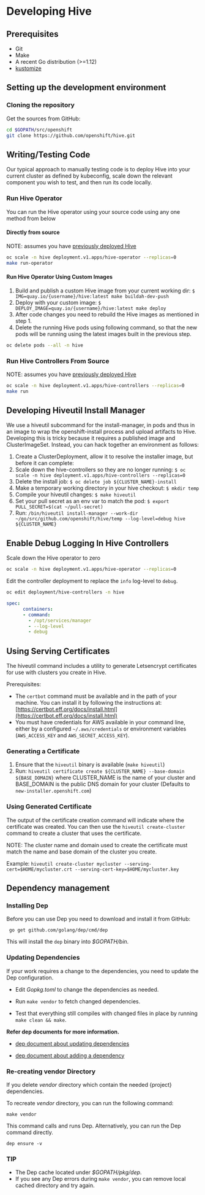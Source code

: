 # Developing Hive

## Prerequisites

- Git
- Make
- A recent Go distribution (>=1.12)
- [kustomize](https://github.com/kubernetes-sigs/kustomize#kustomize)

## Setting up the development environment

### Cloning the repository

Get the sources from GitHub:

```bash
cd $GOPATH/src/openshift
git clone https://github.com/openshift/hive.git
```

## Writing/Testing Code

Our typical approach to manually testing code is to deploy Hive into your current cluster as defined by kubeconfig, scale down the relevant component you wish to test, and then run its code locally.

### Run Hive Operator

You can run the Hive operator using your source code using any one method from below

#### Directly from source

NOTE: assumes you have [previously deployed Hive](install.md)

```bash
oc scale -n hive deployment.v1.apps/hive-operator --replicas=0
make run-operator
```

#### Run Hive Operator Using Custom Images

 1. Build and publish a custom Hive image from your current working dir: `$ IMG=quay.io/{username}/hive:latest make buildah-dev-push`
 2. Deploy with your custom image: `$ DEPLOY_IMAGE=quay.io/{username}/hive:latest make deploy`
 3. After code changes you need to rebuild the Hive images as mentioned in step 1.
 4. Delete the running Hive pods using following command, so that the new pods will be running using the latest images built in the previous step.

```bash
oc delete pods --all -n hive
```

### Run Hive Controllers From Source

NOTE: assumes you have [previously deployed Hive](install.md)

```bash
oc scale -n hive deployment.v1.apps/hive-controllers --replicas=0
make run
```

## Developing Hiveutil Install Manager

We use a hiveutil subcommand for the install-manager, in pods and thus in an image to wrap the openshift-install process and upload artifacts to Hive. Developing this is tricky because it requires a published image and ClusterImageSet. Instead, you can hack together an environment as follows:

 1. Create a ClusterDeployment, allow it to resolve the installer image, but before it can complete:
   1. Scale down the hive-controllers so they are no longer running: `$ oc scale -n hive deployment.v1.apps/hive-controllers --replicas=0`
   2. Delete the install job: `$ oc delete job ${CLUSTER_NAME}-install`
 2. Make a temporary working directory in your hive checkout: `$ mkdir temp`
 3. Compile your hiveutil changes: `$ make hiveutil`
 4. Set your pull secret as an env var to match the pod: `$ export PULL_SECRET=$(cat ~/pull-secret)`
 5. Run: `/bin/hiveutil install-manager --work-dir ~/go/src/github.com/openshift/hive/temp --log-level=debug hive ${CLUSTER_NAME}`

## Enable Debug Logging In Hive Controllers

Scale down the Hive operator to zero

```bash
oc scale -n hive deployment.v1.apps/hive-operator --replicas=0
```

Edit the controller deployment to replace the `info` log-level to `debug`.

```bash
oc edit deployment/hive-controllers -n hive
```

```yaml
spec:
      containers:
      - command:
        - /opt/services/manager
        - --log-level
        - debug
```

## Using Serving Certificates

The hiveutil command includes a utility to generate Letsencrypt certificates for use with clusters you create in Hive.

Prerequisites:
* The `certbot` command must be available and in the path of your machine. You can install it by following the instructions at:
  [https://certbot.eff.org/docs/install.html](https://certbot.eff.org/docs/install.html)
* You must have credentials for AWS available in your command line, either by a configured `~/.aws/credentials` or environment variables (`AWS_ACCESS_KEY` and `AWS_SECRET_ACCESS_KEY`).

### Generating a Certificate

1. Ensure that the `hiveutil` binary is available (`make hiveutil`)
2. Run: `hiveutil certificate create ${CLUSTER_NAME} --base-domain ${BASE_DOMAIN}` 
   where CLUSTER_NAME is the name of your cluster and BASE_DOMAIN is the public DNS domain for your cluster (Defaults to `new-installer.openshift.com`)

### Using Generated Certificate

The output of the certificate creation command will indicate where the certificate was created. You can then use the `hiveutil create-cluster` command to
create a cluster that uses the certificate.

NOTE: The cluster name and domain used to create the certificate must match the name and base domain of the cluster you create.

Example:
`hiveutil create-cluster mycluster --serving-cert=$HOME/mycluster.crt --serving-cert-key=$HOME/mycluster.key`


## Dependency management

### Installing Dep

Before you can use Dep you need to download and install it from GitHub:

```
 go get github.com/golang/dep/cmd/dep
```

This will install the `dep` binary into *_$GOPATH/bin_*.

### Updating Dependencies

If your work requires a change to the dependencies, you need to update the Dep configuration.

* Edit *_Gopkg.toml_* to change the dependencies as needed.

* Run `make vendor` to fetch changed dependencies.

* Test that everything still compiles with changed files in place by running `make clean && make`.

**Refer dep documents for more information.**

* [dep document about updating dependencies](https://golang.github.io/dep/docs/daily-dep.html#updating-dependencies)

* [dep document about adding a dependency](https://golang.github.io/dep/docs/daily-dep.html#adding-a-new-dependency)

### Re-creating vendor Directory

If you delete *_vendor_* directory which contain the needed {project} dependencies.

To recreate *_vendor_* directory, you can run the following command:

```
make vendor
```

This command calls and runs Dep.
Alternatively, you can run the Dep command directly.

```
dep ensure -v
```

### TIP

* The Dep cache located under *_$GOPATH/pkg/dep_*.
* If you see any Dep errors during `make vendor`, you can remove local cached directory and try again.

